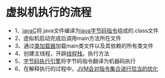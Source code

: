 # 虚拟机执行的流程

* 1、[javaC](compile/compile.md)将.java文件编译为[java字节码指令](instruction/instruction.md)组成的.class文件
* 2、虚拟机启动完成后调用main方法所在文件
* 3、通过[类加载器](classload/classload.md)加载main类文件以及其依赖的所有类文件
* 4、创建主线程，开辟[线程栈](stack/stack.md)，执行方法
* 5、[字节码执行引擎](explain/explain.md)将字节码指令翻译为机器码执行
* 6、在解释执行的过程中，[JVM会对指令集合进行恰当的优化](codeOptimization/CodeOptionmization.md)
